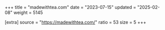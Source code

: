 +++
title = "madewithtea.com"
date = "2023-07-15"
updated = "2025-02-08"
weight = 5145

[extra]
source = "https://madewithtea.com/"
ratio = 53
size = 5
+++
